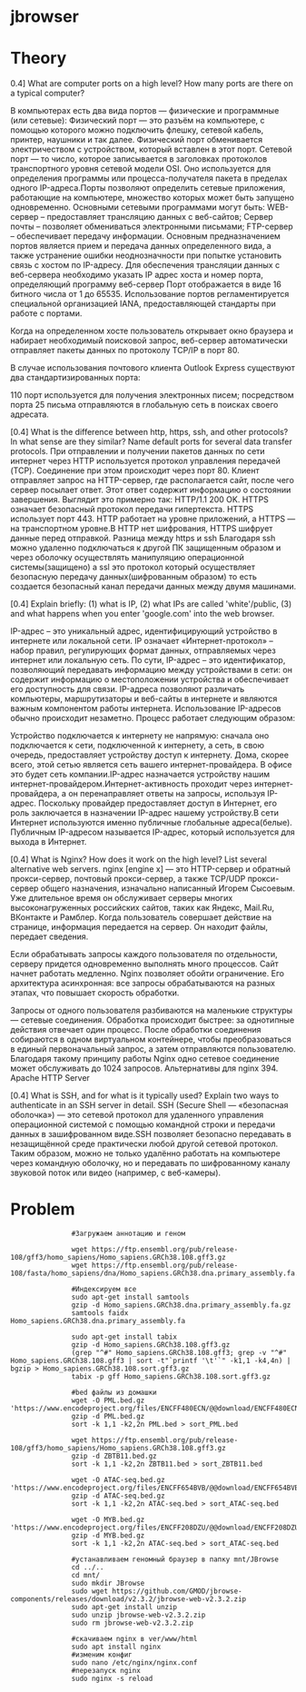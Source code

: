 # jbrowser
# Theory 
0.4] What are computer ports on a high level? How many ports are there on a typical computer?

В компьютерах есть два вида портов — физические и программные (или сетевые):
Физический порт — это разъём на компьютере, с помощью которого можно подключить флешку, сетевой кабель, принтер, наушники и так далее. Физический порт обменивается электричеством с устройством, который вставлен в этот порт.
Сетевой порт — то число, которое записывается в заголовках протоколов транспортного уровня сетевой модели OSI. Оно используется для определения программы или процесса-получателя пакета в пределах одного IP-адреса.Порты позволяют определить сетевые приложения, работающие на компьютере, множество которых может быть запущено одновременно. Основными сетевыми программами могут быть:
WEB-сервер – предоставляет трансляцию данных с веб-сайтов;
Сервер почты – позволяет обмениваться электронными письмами;
FTP-сервер – обеспечивает передачу информации.
Основным предназначением портов является прием и передача данных определенного вида, а также устранение ошибки неоднозначности при попытке установить связь с хостом по IP-адресу. Для обеспечения трансляции данных с веб-сервера необходимо указать IP адрес хоста и номер порта, определяющий программу веб-сервер
Порт отображается в виде 16 битного числа от 1 до 65535. 
Использование портов регламентируется специальной организацией IANA, предоставляющей стандарты при работе с портами.

Когда на определенном хосте пользователь открывает окно браузера и набирает необходимый поисковой запрос, веб-сервер автоматически отправляет пакеты данных по протоколу TCP/IP в порт 80.

В случае использования почтового клиента Outlook Express существуют два стандартизированных порта:

110 порт используется для получения электронных писем;
посредством порта 25 письма отправляются в глобальную сеть в поисках своего адресата.

[0.4] What is the difference between http, https, ssh, and other protocols? In what sense are they similar? Name default ports for several data transfer protocols.
При отправлении и получении пакетов данных по сети интернет через HTTP используется протокол управления передачей (TCP). Соединение при этом происходит через порт 80. Клиент отправляет запрос на HTTP-сервер, где располагается сайт, после чего сервер посылает ответ. Этот ответ содержит информацию о состоянии завершения. Выглядит это примерно так: HTTP/1.1 200 OK.
HTTPS означает безопасный протокол передачи гипертекста. HTTPS использует порт 443. HTTP работает на уровне приложений, а HTTPS — на транспортном уровне.В HTTP нет шифрования, HTTPS шифрует данные перед отправкой.
Разница между https и ssh
Благодаря ssh можно удаленно подключаться к другой ПК защищенным образом и через оболочку осуществлять манипуляцию операционной системы(защищено) а ssl это протокол который осуществляет безопасную передачу данных(шифрованным образом) то есть создается безопасный канал передачи данных между двумя машинами.

[0.4] Explain briefly: (1) what is IP, (2) what IPs are called 'white'/public, (3) and what happens when you enter 'google.com' into the web browser.

IP-адрес – это уникальный адрес, идентифицирующий устройство в интернете или локальной сети. IP означает «Интернет-протокол» – набор правил, регулирующих формат данных, отправляемых через интернет или локальную сеть.
По сути, IP-адрес – это идентификатор, позволяющий передавать информацию между устройствами в сети: он содержит информацию о местоположении устройства и обеспечивает его доступность для связи. IP-адреса позволяют различать компьютеры, маршрутизаторы и веб-сайты в интернете и являются важным компонентом работы интернета.
Использование IP-адресов обычно происходит незаметно. Процесс работает следующим образом:

Устройство подключается к интернету не напрямую: сначала оно подключается к сети, подключенной к интернету, а сеть, в свою очередь, предоставляет устройству доступ к интернету. Дома, скорее всего, этой сетью является сеть вашего интернет-провайдера. В офисе это будет сеть компании.IP-адрес назначается устройству нашим интернет-провайдером.Интернет-активность проходит через интернет-провайдера, а он перенаправляет ответы на запросы, используя IP-адрес. Поскольку провайдер предоставляет доступ в Интернет, его роль заключается в назначении IP-адрес нашему устройству.В сети Интернет используются именно публичные глобальные адреса(белые). Публичным IP-адресом называется IP-адрес, который используется для выхода в Интернет.

[0.4] What is Nginx? How does it work on the high level? List several alternative web servers.
nginx [engine x] — это HTTP-сервер и обратный прокси-сервер, почтовый прокси-сервер, а также TCP/UDP прокси-сервер общего назначения, изначально написанный Игорем Сысоевым. Уже длительное время он обслуживает серверы многих высоконагруженных российских сайтов, таких как Яндекс, Mail.Ru, ВКонтакте и Рамблер.
Когда пользователь совершает действие на странице, информация передается на сервер. Он находит файлы, передает сведения.

Если обрабатывать запросы каждого пользователя по отдельности, серверу придется одновременно выполнять много процессов. Сайт начнет работать медленно. Nginx позволяет обойти ограничение. Его архитектура асинхронная: все запросы обрабатываются на разных этапах, что повышает скорость обработки.

Запросы от одного пользователя разбиваются на маленькие структуры — сетевые соединения. Обработка происходит быстрее: за однотипные действия отвечает один процесс. После обработки соединения собираются в одном виртуальном контейнере, чтобы преобразоваться в единый первоначальный запрос, а затем отправляются пользователю. Благодаря такому принципу работы Nginx одно сетевое соединение может обслуживать до 1024 запросов.
Альтернативы для nginx
394.
Apache HTTP Server

[0.4] What is SSH, and for what is it typically used? Explain two ways to authenticate in an SSH server in detail.
SSH (Secure Shell — «безопасная оболочка») — это сетевой протокол для удаленного управления операционной системой с помощью командной строки и передачи данных в зашифрованном виде.SSH позволяет безопасно передавать в незащищённой среде практически любой другой сетевой протокол. Таким образом, можно не только удалённо работать на компьютере через командную оболочку, но и передавать по шифрованному каналу звуковой поток или видео (например, с веб-камеры).


# Problem
                   #Загружаем аннотацию и геном

                   wget https://ftp.ensembl.org/pub/release-108/gff3/homo_sapiens/Homo_sapiens.GRCh38.108.gff3.gz
                   wget https://ftp.ensembl.org/pub/release-108/fasta/homo_sapiens/dna/Homo_sapiens.GRCh38.dna.primary_assembly.fa.gz
                   
                   #Индексируем все 
                   sudo apt-get install samtools
                   gzip -d Homo_sapiens.GRCh38.dna.primary_assembly.fa.gz
                   samtools faidx Homo_sapiens.GRCh38.dna.primary_assembly.fa
                   
                   sudo apt-get install tabix
                   gzip -d Homo_sapiens.GRCh38.108.gff3.gz
                   (grep "^#" Homo_sapiens.GRCh38.108.gff3; grep -v "^#" Homo_sapiens.GRCh38.108.gff3 | sort -t"`printf '\t'`" -k1,1 -k4,4n) | bgzip > Homo_sapiens.GRCh38.108.sort.gff3.gz
                   tabix -p gff Homo_sapiens.GRCh38.108.sort.gff3.gz
                   
                   #bed файлы из домашки
                   wget -O PML.bed.gz 'https://www.encodeproject.org/files/ENCFF480ECN/@@download/ENCFF480ECN.bed.gz'
                   gzip -d PML.bed.gz
                   sort -k 1,1 -k2,2n PML.bed > sort_PML.bed
                   
                   wget https://ftp.ensembl.org/pub/release-108/gff3/homo_sapiens/Homo_sapiens.GRCh38.108.gff3.gz
                   gzip -d ZBTB11.bed.gz
                   sort -k 1,1 -k2,2n ZBTB11.bed > sort_ZBTB11.bed
                   
                   wget -O ATAC-seq.bed.gz 'https://www.encodeproject.org/files/ENCFF654BVB/@@download/ENCFF654BVB.bed.gz'
                   gzip -d ATAC-seq.bed.gz
                   sort -k 1,1 -k2,2n ATAC-seq.bed > sort_ATAC-seq.bed
                   
                   wget -O MYB.bed.gz 'https://www.encodeproject.org/files/ENCFF208DZU/@@download/ENCFF208DZU.bed.gz'
                   gzip -d MYB.bed.gz
                   sort -k 1,1 -k2,2n ATAC-seq.bed > sort_ATAC-seq.bed
                   
                   #устанавливаем геномный браузер в папку mnt/JBrowse
                   cd ../..
                   cd mnt/
                   sudo mkdir JBrowse
                   sudo wget https://github.com/GMOD/jbrowse-components/releases/download/v2.3.2/jbrowse-web-v2.3.2.zip
                   sudo apt-get install unzip
                   sudo unzip jbrowse-web-v2.3.2.zip
                   sudo rm jbrowse-web-v2.3.2.zip
                   
                   #скачиваем nginx в ver/www/html
                   sudo apt install nginx
                   #изменим конфиг
                   sudo nano /etc/nginx/nginx.conf
                   #перезапуск nginx
                   sudo nginx -s reload
                   

                   
                   
                   
                   
                   
                 



                   
                   
                   
             

